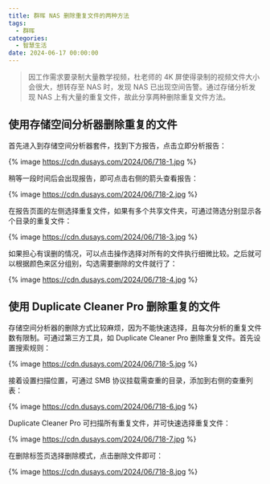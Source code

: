 ```yaml
---
title: 群晖 NAS 删除重复文件的两种方法
tags:
  - 群晖
categories:
  - 智慧生活
date: 2024-06-17 00:00:00
---
```


> 因工作需求要录制大量教学视频，杜老师的 4K 屏使得录制的视频文件大小会很大，想转存至 NAS 时，发现 NAS 已出现空间告警。通过存储分析发现 NAS 上有大量的重复文件，故此分享两种删除重复文件方法。

<!-- more -->

## 使用存储空间分析器删除重复的文件

首先进入到存储空间分析器套件，找到下方报告，点击立即分析报告：

{% image https://cdn.dusays.com/2024/06/718-1.jpg %}

稍等一段时间后会出现报告，即可点击右侧的箭头查看报告：

{% image https://cdn.dusays.com/2024/06/718-2.jpg %}

在报告页面的左侧选择重复文件，如果有多个共享文件夹，可通过筛选分别显示各个目录的重复文件：

{% image https://cdn.dusays.com/2024/06/718-3.jpg %}

如果担心有误删的情况，可以点击操作选择对所有的文件执行细微比较。之后就可以根据颜色来区分组别，勾选需要删除的文件就行了：

{% image https://cdn.dusays.com/2024/06/718-4.jpg %}

## 使用 Duplicate Cleaner Pro 删除重复的文件

存储空间分析器的删除方式比较麻烦，因为不能快速选择，且每次分析的重复文件数有限制。可通过第三方工具，如 Duplicate Cleaner Pro 删除重复文件。首先设置搜索规则：

{% image https://cdn.dusays.com/2024/06/718-5.jpg %}

接着设置扫描位置，可通过 SMB 协议挂载需查重的目录，添加到右侧的查重列表：

{% image https://cdn.dusays.com/2024/06/718-6.jpg %}

Duplicate Cleaner Pro 可扫描所有重复文件，并可快速选择重复文件：

{% image https://cdn.dusays.com/2024/06/718-7.jpg %}

在删除标签页选择删除模式，点击删除文件即可：

{% image https://cdn.dusays.com/2024/06/718-8.jpg %}